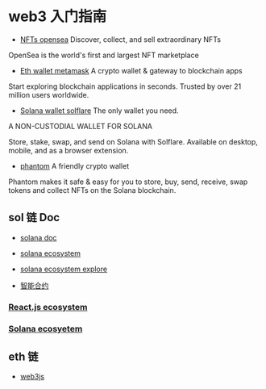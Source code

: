 # web3 入门指南

- [NFTs opensea](https://opensea.io/assets/penguin-art) 
Discover, collect, and sell extraordinary NFTs

OpenSea is the world's first and largest NFT marketplace

- [Eth wallet metamask](https://metamask.io/)
A crypto wallet & gateway to blockchain apps

Start exploring blockchain applications in seconds. Trusted by over 21 million users worldwide.

- [Solana wallet solflare](https://solflare.com/)
The only wallet you need.

A NON-CUSTODIAL WALLET FOR SOLANA

Store, stake, swap, and send on Solana with Solflare. Available on desktop, mobile, and as a browser extension.

- [phantom](https://phantom.app/)
A friendly crypto wallet

Phantom makes it safe & easy for you to store, buy, send, receive, swap tokens and collect NFTs on the Solana blockchain.


## sol 链 Doc

- [solana doc](https://docs.solana.com/terminology)
- [solana ecosystem](https://solana.com/ecosystem)
- [solana ecosystem explore](https://solana.com/ecosystem/explore)

- [智能合约](https://solidity-cn.readthedocs.io/zh/develop/introduction-to-smart-contracts.html#simple-smart-contract)



### [React.js ecosystem](./Reactjs-eco.md)
### [Solana ecosyetem](./solana-eco.md)


## eth 链

- [web3js](https://web3js.readthedocs.io/en/v1.3.4/getting-started.html)